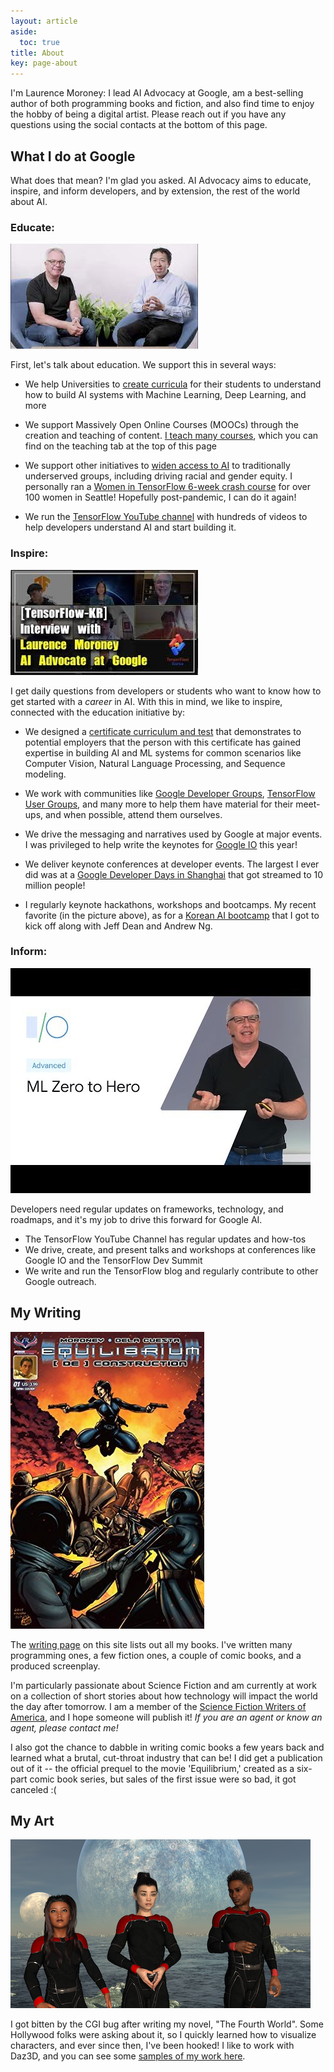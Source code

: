 ```yaml
---
layout: article
aside:
  toc: true
title: About
key: page-about
---
```


I'm Laurence Moroney:  I lead AI Advocacy at Google, am a best-selling author of both programming books and fiction, and also find time to enjoy the hobby of being a digital artist. Please reach out if you have any questions using the social contacts at the bottom of this page.

## What I do at Google
What does that mean? I'm glad you asked. AI Advocacy aims to educate, inspire, and inform developers, and by extension, the rest of the world about AI.  

### Educate:

![Laurence and Andrew](/assets/lm-andrew.jpeg)

First, let's talk about education. We support this in several ways:

- We help Universities to [create curricula](https://blog.tensorflow.org/2020/02/request-for-proposals-faculty-awards-to-support-machine-learning-courses-universities.html) for their students to understand how to build AI systems with Machine Learning, Deep Learning, and more

- We support Massively Open Online Courses (MOOCs) through the creation and teaching of content. [I teach many courses](/teaching.html), which you can find on the teaching tab at the top of this page

- We support other initiatives to [widen access to AI](https://thehill.com/changing-america/respect/equality/521765-google-launches-new-program-with-hbcus-to-help-address) to traditionally underserved groups, including driving racial and gender equity. I personally ran a [Women in TensorFlow 6-week crash course](https://houdaaynaou.com/articles/women-in-tensorflow-hackathon/) for over 100 women in Seattle! Hopefully post-pandemic, I can do it again!

- We run the [TensorFlow YouTube channel](https://youtube.com/tensorflow) with hundreds of videos to help developers understand AI and start building it.

### Inspire:

![Korea Bootcamp](/assets/korea.jpeg)

I get daily questions from developers or students who want to know how to get started with a *career* in AI. With this in mind, we like to inspire, connected with the education initiative by:

- We designed a [certificate curriculum and test](https://www.tensorflow.org/certificate) that demonstrates to potential employers that the person with this certificate has gained expertise in building AI and ML systems for common scenarios like Computer Vision, Natural Language Processing, and Sequence modeling.

- We work with communities like [Google Developer Groups](https://developers.google.com/community/gdg), [TensorFlow User Groups](https://www.tensorflow.org/community/groups), and many more to help them have material for their meet-ups, and when possible, attend them ourselves.

- We drive the messaging and narratives used by Google at major events. I was privileged to help write the keynotes for [Google IO](https://youtu.be/D_mVOAXcrtc) this year!

- We deliver keynote conferences at developer events. The largest I ever did was at a [Google Developer Days in Shanghai](https://youtu.be/Vf4oac3EViU) that got streamed to 10 million people!

- I regularly keynote hackathons, workshops and bootcamps. My recent favorite (in the picture above), as for a [Korean AI bootcamp](https://developers-kr.googleblog.com/2020/09/mlbootcamp_11.html) that I got to kick off along with Jeff Dean and Andrew Ng.

### Inform:
![Youtube Thumbnail](/assets/hqdefault.jpeg)

Developers need regular updates on frameworks, technology, and roadmaps, and it's my job to drive this forward for Google AI. 

- The TensorFlow YouTube Channel has regular updates and how-tos
- We drive, create, and present talks and workshops at conferences like Google IO and the TensorFlow Dev Summit
- We write and run the TensorFlow blog and regularly contribute to other Google outreach.

## My Writing

![Equilibrium cover](/assets/eqd.jpg)

The [writing page](/writing.html) on this site lists out all my books. I've written many programming ones, a few fiction ones, a couple of comic books, and a produced screenplay. 

I'm particularly passionate about Science Fiction and am currently at work on a collection of short stories about how technology will impact the world the day after tomorrow. I am a member of the [Science Fiction Writers of America](https://sfwa.org), and I hope someone will publish it! *If you are an agent or know an agent, please contact me!*

I also got the chance to dabble in writing comic books a few years back and learned what a brutal, cut-throat industry that can be! I did get a publication out of it -- the official prequel to the movie 'Equilibrium,' created as a six-part comic book series, but sales of the first issue were so bad, it got canceled :(

## My Art

![art sample](/assets/artsample1.png)

I got bitten by the CGI bug after writing my novel, "The Fourth World". Some Hollywood folks were asking about it, so I quickly learned how to visualize characters, and ever since then, I've been hooked! I like to work with Daz3D, and you can see some [samples of my work here](http://deviantart.com/lmoroney).




